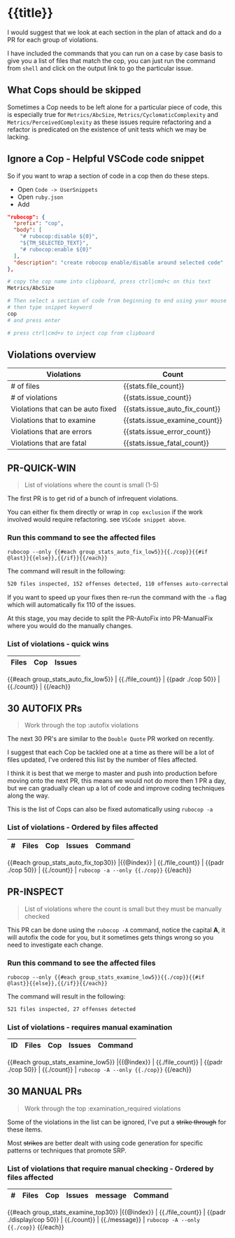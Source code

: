 # {{title}}

I would suggest that we look at each section in the plan of attack and do a PR for each group of violations.

I have included the commands that you can run on a case by case basis to give you a list of files that match the cop, you can just run the command from `shell` and click on the output link to go the particular issue.

## What Cops should be skipped

Sometimes a Cop needs to be left alone for a particular piece of code, this is especially true for `Metrics/AbcSize`, `Metrics/CyclomaticComplexity` and `Metrics/PerceivedComplexity` as these issues require refactoring and a refactor is predicated on the existence of unit tests which we may be lacking.

## Ignore a Cop - Helpful VSCode code snippet

So if you want to wrap a section of code in a cop then do these steps.

- Open `Code -> UserSnippets`
- Open `ruby.json`
- Add

```json
"rubocop": {
  "prefix": "cop",
  "body": [
    "# rubocop:disable ${0}",
    "${TM_SELECTED_TEXT}",
    "# rubocop:enable ${0}"
  ],
  "description": "create robocop enable/disable around selected code"
},
```

```bash
# copy the cop name into clipboard, press ctrl|cmd+c on this text
Metrics/AbcSize

# Then select a section of code from beginning to end using your mouse
# then type snippet keyword
cop
# and press enter

# press ctrl|cmd+v to inject cop from clipboard
```

## Violations overview

| Violations                               | Count |
|------------------------------------------|-------|
| # of files                               | {{stats.file_count}} |
| # of violations                          | {{stats.issue_count}} |
| Violations that can be auto fixed        | {{stats.issue_auto_fix_count}} |
| Violations that to examine     | {{stats.issue_examine_count}} |
| Violations that are errors       | {{stats.issue_error_count}} |
| Violations that are fatal       | {{stats.issue_fatal_count}} |

## PR-QUICK-WIN

> List of violations where the count is small (1-5)

The first PR is to get rid of a bunch of infrequent violations.

You can either fix them directly or wrap in `cop exclusion` if the work involved would require refactoring. see `VSCode snippet above`.

### Run this command to see the affected files

```
rubocop --only {{#each group_stats_auto_fix_low5}}{{./cop}}{{#if @last}}{{else}},{{/if}}{{/each}}
```

The command will result in the following:

```bash
520 files inspected, 152 offenses detected, 110 offenses auto-correctable
```

If you want to speed up your fixes then re-run the command with the `-a` flag which will automatically fix 110 of the issues.

At this stage, you may decide to split the PR-AutoFix into PR-ManualFix where you would do the manually changes.

### List of violations - quick wins

| Files | Cop                                                         | Issues |
|-------|-------------------------------------------------------------|--------|
{{#each group_stats_auto_fix_low5}}
| {{./file_count}} | {{padr ./cop 50}}          | {{./count}} |
{{/each}}

## 30 AUTOFIX PRs

> Work through the top :autofix violations

The next 30 PR's are similar to the `Double Quote` PR worked on recently.

I suggest that each Cop be tackled one at a time as there will be a lot of files updated, I've ordered this list by the number of files affected.

I think it is best that we merge to master and push into production before moving onto the next PR, this means we would not do more then 1 PR a day, but we can gradually clean up a lot of code and improve coding techniques along the way.

This is the list of Cops can also be fixed automatically using `rubocop -a`

### List of violations - Ordered by files affected

| # | Files | Cop                                                         | Issues | Command |
|---|-------|-------------------------------------------------------------|--------|---------|
{{#each group_stats_auto_fix_top30}}
|{{@index}} | {{./file_count}} | {{padr ./cop 50}}          | {{./count}} | ```rubocop -a --only {{./cop}}```
{{/each}}


## PR-INSPECT

> List of violations where the count is small but they must be manually checked

This PR can be done using the `rubocop -A` command, notice the capital **A**, it will autofix the code for you, but it sometimes gets things wrong so you need to investigate each change.

### Run this command to see the affected files

```
rubocop --only {{#each group_stats_examine_low5}}{{./cop}}{{#if @last}}{{else}},{{/if}}{{/each}}
```

The command will result in the following:

```bash
521 files inspected, 27 offenses detected
```

### List of violations - requires manual examination

| ID | Files | Cop                                                         | Issues | Command |
|----|-------|-------------------------------------------------------------|--------|---------|
{{#each group_stats_examine_low5}}
|{{@index}} | {{./file_count}} | {{padr ./cop 50}}          | {{./count}} | ```rubocop -A --only {{./cop}}```
{{/each}}

## 30 MANUAL PRs

> Work through the top :examination_required violations

Some of the violations in the list can be ignored, I've put a ~~strike through~~ for these items.

Most ~~strikes~~ are better dealt with using code generation for specific patterns or techniques that promote SRP.

### List of violations that require manual checking - Ordered by files affected

| # | Files | Cop                                                         | Issues | message | Command |
|---|-------|-------------------------------------------------------------|--------|---------|---------|
{{#each group_stats_examine_top30}}
|{{@index}} | {{./file_count}} | {{padr ./display/cop 50}}          | {{./count}} | {{./message}} | ```rubocop -A --only {{./cop}}```
{{/each}}
